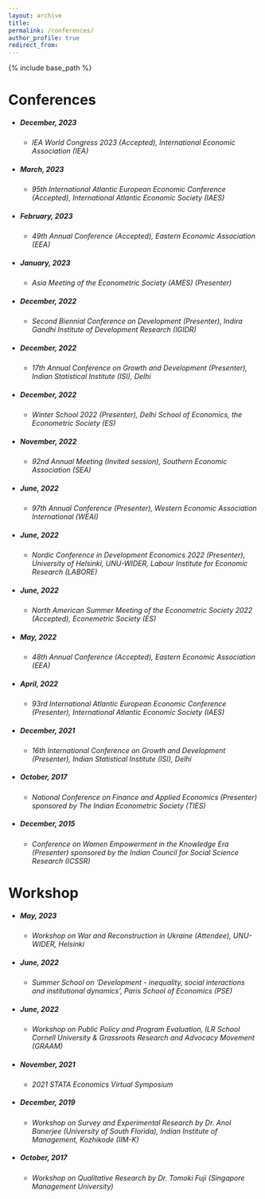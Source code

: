 ```yaml
---
layout: archive
title: 
permalink: /conferences/
author_profile: true
redirect_from:
---
```


{% include base_path %}


Conferences
============
* ##### December, 2023
   * _IEA World Congress 2023 (Accepted), International Economic Association (IEA)_ 
* ##### March, 2023
   * _95th International Atlantic European Economic Conference (Accepted), International Atlantic Economic Society (IAES)_
* ##### February, 2023
   * _49th Annual Conference (Accepted), Eastern Economic Association (EEA)_ 
* ##### January, 2023
   * _Asia Meeting of the Econometric Society (AMES) (Presenter)_ 
* ##### December, 2022
   * _Second Biennial Conference on Development (Presenter), Indira Gandhi Institute of Development Research (IGIDR)_ 
* ##### December, 2022
   * _17th Annual Conference on Growth and Development (Presenter), Indian Statistical Institute (ISI), Delhi_ 
* ##### December, 2022
   * _Winter School 2022 (Presenter), Delhi School of Economics, the Econometric Society (ES)_ 
* ##### November, 2022
   * _92nd Annual Meeting (Invited session), Southern Economic Association (SEA)_ 
* ##### June, 2022
   * _97th Annual Conference (Presenter), Western Economic Association International (WEAI)_ 
* ##### June, 2022
   * _Nordic Conference in Development Economics 2022 (Presenter), University of Helsinki, UNU-WIDER, Labour Institute for Economic Research (LABORE)_
* ##### June, 2022
   * _North American Summer Meeting of the Econometric Society 2022 (Accepted), Econemetric Society (ES)_
* ##### May, 2022
   * _48th Annual Conference (Accepted), Eastern Economic Association (EEA)_ 
* ##### April, 2022
   * _93rd International Atlantic European Economic Conference (Presenter), International Atlantic Economic Society (IAES)_ 
* ##### December, 2021
   * _16th International Conference on Growth and Development (Presenter), Indian Statistical Institute (ISI), Delhi_ 
* ##### October, 2017
   * _National Conference on Finance and Applied Economics (Presenter) sponsored by The Indian Econometric Society (TIES)_ 
* ##### December, 2015
   * _Conference on Women Empowerment in the Knowledge Era (Presenter) sponsored by the Indian Council for Social Science Research (ICSSR)_ 

Workshop
============
* ##### May, 2023
   * _Workshop on War and Reconstruction in Ukraine (Attendee), UNU-WIDER, Helsinki_ 
* ##### June, 2022
   * _Summer School on ‘Development - inequality, social interactions and institutional dynamics’, Paris School of Economics (PSE)_ 
*  ##### June, 2022
   * _Workshop on Public Policy and Program Evaluation, ILR School Cornell University & Grassroots Research and Advocacy Movement (GRAAM)_  
*  ##### November, 2021
   * _2021 STATA Economics Virtual Symposium_  
*  ##### December, 2019
   * _Workshop on Survey and Experimental Research by Dr. Anol Banerjee (University of South Florida), Indian Institute of Management, Kozhikode (IIM-K)_ 
*  ##### October, 2017
   * _Workshop on Qualitative Research by Dr. Tomoki Fuji (Singapore Management University)_  
   
   
   





